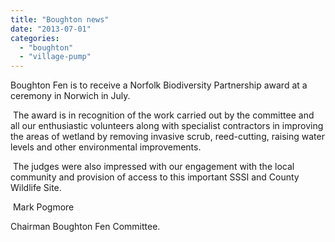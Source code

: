 ```yaml
---
title: "Boughton news"
date: "2013-07-01"
categories: 
  - "boughton"
  - "village-pump"
---
```


Boughton Fen is to receive a Norfolk Biodiversity Partnership award at a ceremony in Norwich in July.

 The award is in recognition of the work carried out by the committee and all our enthusiastic volunteers along with specialist contractors in improving the areas of wetland by removing invasive scrub, reed-cutting, raising water levels and other environmental improvements.

 The judges were also impressed with our engagement with the local community and provision of access to this important SSSI and County Wildlife Site.

 Mark Pogmore

Chairman Boughton Fen Committee.
